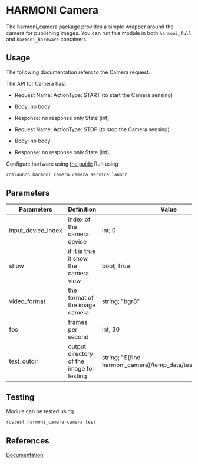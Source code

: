 # HARMONI Camera

The harmoni_camera package provides a simple wrapper around the camera for publishing images. 
You can run this module in both `harmoni_full` and `harmoni_hardware` containers.


## Usage


The following documentation refers to the Camera request.

The API for Camera has:

- Request Name: ActionType: START (to start the Camera sensing)
- Body: no body 
- Response: no response only State (int)


- Request Name: ActionType: STOP (to stop the Camera sensing)
- Body: no body 
- Response: no response only State (int)

Configure harfware using [the guide](https://harmoni.readthedocs.io/en/latest/configuration/Hardware.html)
Run using

```  bash
roslaunch harmoni_camera camera_service.launch
```

## Parameters

|Parameters| Definition| Value |
|---|-----------|------------|
| input_device_index  | index of the camera device  |  int; 0   |
| show  | if it is true it show the camera view  |  bool; True   |
| video_format  | the format of the image camera  |  string; "bgr8"   |
| fps  | frames per second  |  int; 30   |
| test_outdir  | output directory of the image for testing |  string; "$(find harmoni_camera)/temp_data/test_example.png"   |


## Testing

Module can be tested using

```  bash
rostest harmoni_camera camera.test
```

## References
[Documentation](https://harmoni20.readthedocs.io/en/latest/packages/harmoni_camera.html)